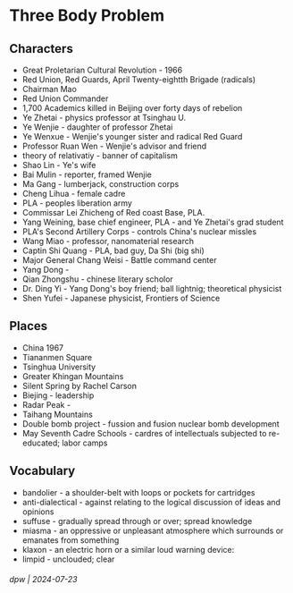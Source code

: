 # Three Body Problem

## Characters

* Great Proletarian Cultural Revolution - 1966
* Red Union, Red Guards, April Twenty-eightth Brigade (radicals)
* Chairman Mao
* Red Union Commander
* 1,700 Academics killed in Beijing over forty days of rebelion
* Ye Zhetai - physics professor at Tsinghau U.
* Ye Wenjie - daughter of professor Zhetai
* Ye Wenxue - Wenjie's younger sister and radical Red Guard
* Professor Ruan Wen - Wenjie's advisor and friend
* theory of relativatiy - banner of capitalism
* Shao Lin - Ye's wife
* Bai Mulin - reporter, framed Wenjie
* Ma Gang - lumberjack, construction corps
* Cheng Lihua - female cadre
* PLA - peoples liberation army
* Commissar Lei Zhicheng of Red coast Base, PLA.
* Yang Weining, base chief engineer, PLA - and Ye Zhetai's grad student
* PLA's Second Artillery Corps - controls China's nuclear missles
* Wang Miao - professor, nanomaterial research
* Captin Shi Quang - PLA, bad guy, Da Shi (big shi)
* Major General Chang Weisi - Battle command center
* Yang Dong - 
* Qian Zhongshu - chinese literary scholor
* Dr. Ding Yi - Yang Dong's boy friend; ball lightnig; theoretical physicist
* Shen Yufei - Japanese physicist, Frontiers of Science

## Places

* China 1967
* Tiananmen Square
* Tsinghua University
* Greater Khingan Mountains
* Silent Spring by Rachel Carson
* Biejing - leadership
* Radar Peak - 
* Taihang Mountains
* Double bomb project - fussion and fusion nuclear bomb development
* May Seventh Cadre Schools - cardres of intellectuals subjected to re-educated; labor camps

## Vocabulary

* bandolier - a shoulder-belt with loops or pockets for cartridges
* anti-dialectical -  against relating to the logical discussion of ideas and opinions
* suffuse - gradually spread through or over; spread knowledge
* miasma -  an oppressive or unpleasant atmosphere which surrounds or emanates from something
* klaxon - an electric horn or a similar loud warning device:
* limpid -  unclouded; clear

###### dpw | 2024-07-23
